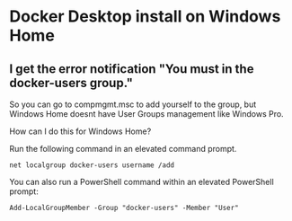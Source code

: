 # Docker Desktop install on Windows Home 

## I get the error notification "You must in the docker-users group."

So you can go to compmgmt.msc to add yourself to the group, but Windows Home doesnt have User Groups management like Windows Pro.  

How can I do this for Windows Home?

Run the following command in an elevated command prompt.

    net localgroup docker-users username /add  

You can also run a PowerShell command within an elevated PowerShell prompt:

    Add-LocalGroupMember -Group "docker-users" -Member "User"